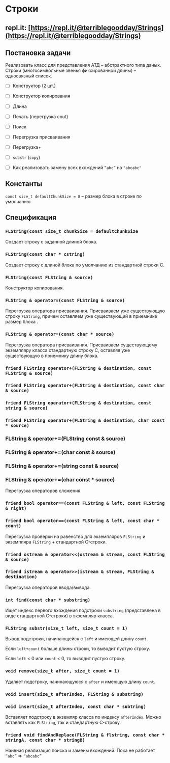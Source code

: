 # Строки

## repl.it: [https://repl.it/@terriblegoodday/Strings](https://repl.it/@terriblegoodday/Strings)

## Постановка задачи 

Реализовать класс для представления АТД – абстрактного типа даных.
Строки (многосимвольные звенья фиксированной длины) – односвязный список.

- [ ] Конструктор (2 шт.)
- [ ] Конструктор копирования
- [ ] Длина
- [ ] Печать (перегрузка cout)
- [ ] Поиск
- [ ] Перегрузка присваивания
- [ ] Перегрузка+
- [ ] `substr` (`copy`)

- [ ] Как реализовать замену всех вхождений `“abc”` на `"abcabc"`

## Константы

`const size_t defaultChunkSize = 8` – размер блока в строке по умолчанию

## Спецификация

### `FLString(const size_t chunkSize = defaultChunkSize`

Создает строку с заданной длиной блока.

### `FLString(const char * cstring)`

Создает строку с длиной блока по умолчанию из стандартной строки С.

### `FLString(const FLString & source)`

Конструктор копирования.

### `FLString & operator=(const FLString & source)`

Перегрузка оператора присваивания. Присваиваем уже существующую строку `FLString`, причем оставляем уже существующий в приемнике размер блока .

### `FLString & operator=(const char * source)`

Перегрузка оператора присваивания. Присваиваем существующему экземпляру класса стандартную строку C, оставляя уже существующую в приемнику длину блока.

### `friend FLString operator+(FLString & destination, const FLString & source)`

### `friend FLString operator+(FLString & destination, const char & source)`

### `friend FLString operator+(FLString & destination, const string & source)`

### `friend FLString operator+(FLString & destination, char const * source)`

### FLString & operator+=(FLString const & source)
### FLString & operator+=(char const & source)
### FLString & operator+=(string const & source)
### FLString & operator+=(char const * source)

Перегрузка операторов сложения.

### `friend bool operator==(const FLString & left, const FLString & right)`
### `friend bool operator==(const FLString & left, const char * count)`

Перегрузка проверки на равенство для экземпляров `FLString` и экземпляра `FLString` + стандартной C-строки.

### `friend ostream & operator<<(ostream & stream, const FLString & source)`
### `friend istream & operator>>(istream & stream, FLString & destination)`

Перегрузка операторов ввода/вывода.

### `int find(const char * substring)`

Ищет индекс первого вхождения подстроки `substring` (представлена в виде стандартной C-строки) в экземпляр класса.

### `FLString substr(size_t left, size_t count = 1)`
 
Вывод подстроки, начинающейся с `left` и имеющей длину `count`.

Если `left+count` больше длины строки, то выводит пустую строку.

Если `left` $\lt$ 0 или `count` $\lt$ 0, то выводит пустую строку.

### `void remove(size_t after, size_t count = 1)`

Удаляет подстроку, начинающуюся с `after` и имеющую длину `count`.

### `void insert(size_t afterIndex, FLString & substring)`
### `void insert(size_t afterIndex, const char * subtring)`

Вставляет подстроку в экземляр класса по индексу `afterIndex`. Можно вставлять как `FLString`, так и стандартную C-строку.

### `friend void findAndReplace(FLString & flstring, const char * stringA, const char * stringB)`

Наивная реализация поиска и замены вхождений. Пока не работает `“abc”` $\Longrightarrow$ `“abcabc”`

